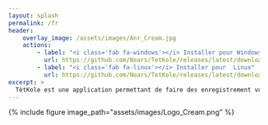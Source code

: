 ```yaml
---
layout: splash
permalink: /fr
header:
    overlay_image: /assets/images/Anr_Cream.jpg
    actions:
        - label: "<i class='fab fa-windows'></i> Installer pour Windows"
          url: https://github.com/Noars/TetKole/releases/latest/download/TetKole-windows-x64-installer.exe
        - label: "<i class='fab fa-linux'></i> Installer pour  Linux"
          url: https://github.com/Noars/TetKole/releases/latest/download/TetKole-linux.tar.gz
excerpt: >
  TètKole est une application permettant de faire des enregistrement vocaux sur des fichiers audios <br />
---
```


{% include figure image_path="assets/images/Logo_Cream.png" %}
